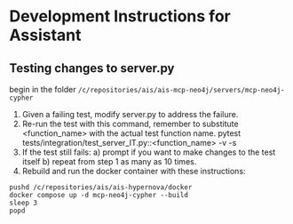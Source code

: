# Development Instructions for Assistant

## Testing changes to server.py

begin in the folder `/c/repositories/ais/ais-mcp-neo4j/servers/mcp-neo4j-cypher`  
1. Given a failing test, modify server.py to address the failure.
2. Re-run the test with this command, remember to substitute <function_name> with the actual test function name.
pytest tests/integration/test_server_IT.py::<function_name> -v -s
3. If the test still fails:
    a) prompt if you want to make changes to the test itself
    b) repeat from step 1 as many as 10 times.
4. Rebuild and run the docker container with these instructions:
```
pushd /c/repositories/ais/ais-hypernova/docker
docker compose up -d mcp-neo4j-cypher --build
sleep 3
popd
```
